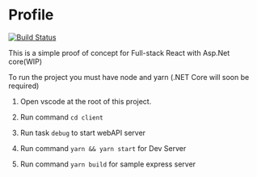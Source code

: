 # Profile

 [![Build Status](https://travis-ci.org/BlackFenix2/Profile.svg?branch=master)](https://travis-ci.org/BlackFenix2/Profile)

This is a simple proof of concept for Full-stack React with Asp.Net core(WIP)

To run the project you must have node and yarn (.NET Core will soon be required)

1.  Open vscode at the root of this project.

2.  Run command `cd client`

3.  Run task `debug` to start webAPI server

4.  Run command `yarn && yarn start` for Dev Server

5.  Run command `yarn build` for sample express server
